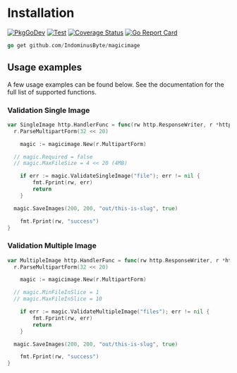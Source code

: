 # Installation
[![PkgGoDev](https://pkg.go.dev/badge/github.com/IndominusByte/magicimage)](https://pkg.go.dev/github.com/IndominusByte/magicimage)
[![Test](https://github.com/IndominusByte/magicimage/actions/workflows/test.yml/badge.svg)](https://github.com/IndominusByte/magicimage/actions/workflows/test.yml)
[![Coverage Status](https://coveralls.io/repos/github/IndominusByte/magicimage/badge.svg?branch=main)](https://coveralls.io/github/IndominusByte/magicimage?branch=main)
[![Go Report Card](https://goreportcard.com/badge/github.com/IndominusByte/magicimage)](https://goreportcard.com/report/github.com/IndominusByte/magicimage)

```go
go get github.com/IndominusByte/magicimage
```

## Usage examples

A few usage examples can be found below. See the documentation for the full list of supported functions.

### Validation Single Image
```go
var SingleImage http.HandlerFunc = func(rw http.ResponseWriter, r *http.Request) {
  r.ParseMultipartForm(32 << 20)

	magic := magicimage.New(r.MultipartForm)

  // magic.Required = false
  // magic.MaxFileSize = 4 << 20 (4MB)

	if err := magic.ValidateSingleImage("file"); err != nil {
		fmt.Fprint(rw, err)
		return
	}

  magic.SaveImages(200, 200, "out/this-is-slug", true)

	fmt.Fprint(rw, "success")
}
```

### Validation Multiple Image
```go
var MultipleImage http.HandlerFunc = func(rw http.ResponseWriter, r *http.Request) {
  r.ParseMultipartForm(32 << 20)

	magic := magicimage.New(r.MultipartForm)

  // magic.MinFileInSlice = 1
  // magic.MaxFileInSlice = 10

	if err := magic.ValidateMultipleImage("files"); err != nil {
		fmt.Fprint(rw, err)
		return
	}

  magic.SaveImages(200, 200, "out/this-is-slug", true)

	fmt.Fprint(rw, "success")
}
```
